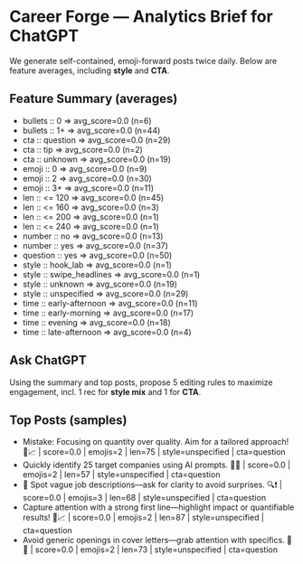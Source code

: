 # Career Forge — Analytics Brief for ChatGPT

We generate self-contained, emoji-forward posts twice daily. Below are feature averages, including **style** and **CTA**.

## Feature Summary (averages)

- bullets :: 0 => avg_score=0.0 (n=6)
- bullets :: 1+ => avg_score=0.0 (n=44)
- cta :: question => avg_score=0.0 (n=29)
- cta :: tip => avg_score=0.0 (n=2)
- cta :: unknown => avg_score=0.0 (n=19)
- emoji :: 0 => avg_score=0.0 (n=9)
- emoji :: 2 => avg_score=0.0 (n=30)
- emoji :: 3+ => avg_score=0.0 (n=11)
- len :: <= 120 => avg_score=0.0 (n=45)
- len :: <= 160 => avg_score=0.0 (n=3)
- len :: <= 200 => avg_score=0.0 (n=1)
- len :: <= 240 => avg_score=0.0 (n=1)
- number :: no => avg_score=0.0 (n=13)
- number :: yes => avg_score=0.0 (n=37)
- question :: yes => avg_score=0.0 (n=50)
- style :: hook_lab => avg_score=0.0 (n=1)
- style :: swipe_headlines => avg_score=0.0 (n=1)
- style :: unknown => avg_score=0.0 (n=19)
- style :: unspecified => avg_score=0.0 (n=29)
- time :: early-afternoon => avg_score=0.0 (n=11)
- time :: early-morning => avg_score=0.0 (n=17)
- time :: evening => avg_score=0.0 (n=18)
- time :: late-afternoon => avg_score=0.0 (n=4)

## Ask ChatGPT

Using the summary and top posts, propose 5 editing rules to maximize engagement, incl. 1 rec for **style mix** and 1 for **CTA**.

## Top Posts (samples)

- Mistake: Focusing on quantity over quality. Aim for a tailored approach! 🎯📈  | score=0.0 | emojis=2 | len=75 | style=unspecified | cta=question
- Quickly identify 25 target companies using AI prompts. 🚀🤖  | score=0.0 | emojis=2 | len=57 | style=unspecified | cta=question
- 🧠 Spot vague job descriptions—ask for clarity to avoid surprises. 🔍❗  | score=0.0 | emojis=3 | len=68 | style=unspecified | cta=question
- Capture attention with a strong first line—highlight impact or quantifiable results! 💼📈  | score=0.0 | emojis=2 | len=87 | style=unspecified | cta=question
- Avoid generic openings in cover letters—grab attention with specifics. 🎯📄  | score=0.0 | emojis=2 | len=73 | style=unspecified | cta=question